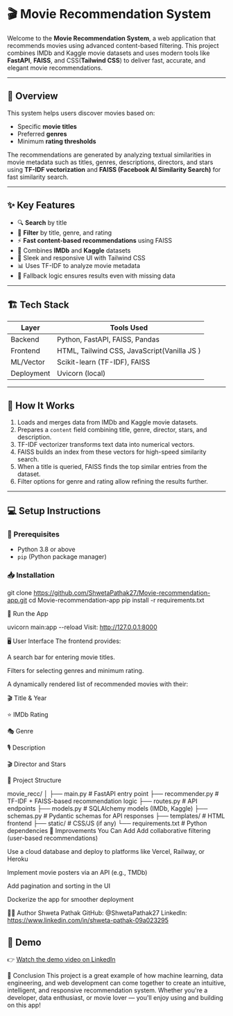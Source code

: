# 🎬 Movie Recommendation System

Welcome to the **Movie Recommendation System**, a web application that recommends movies using advanced content-based filtering. This project combines IMDb and Kaggle movie datasets and uses modern tools like **FastAPI**, **FAISS**, and CSS(**Tailwind CSS**) to deliver fast, accurate, and elegant movie recommendations.

---

## 📌 Overview

This system helps users discover movies based on:
- Specific **movie titles**
- Preferred **genres**
- Minimum **rating thresholds**

The recommendations are generated by analyzing textual similarities in movie metadata such as titles, genres, descriptions, directors, and stars using **TF-IDF vectorization** and **FAISS (Facebook AI Similarity Search)** for fast similarity search.

---

## ✨ Key Features

- 🔍 **Search** by title
- 🎯 **Filter** by title, genre, and rating
- ⚡ **Fast content-based recommendations** using FAISS
- 🧠 Combines **IMDb** and **Kaggle** datasets
- 🎨 Sleek and responsive UI with Tailwind CSS
- 📊 Uses TF-IDF to analyze movie metadata
- 🧩 Fallback logic ensures results even with missing data

---

## 🏗️ Tech Stack

| Layer       | Tools Used                        |
|-------------|-----------------------------------|
| Backend     | Python, FastAPI, FAISS, Pandas    |
| Frontend    | HTML, Tailwind CSS, JavaScript(Vanilla JS )   |
| ML/Vector   | Scikit-learn (TF-IDF), FAISS      |
| Deployment  | Uvicorn (local)                   |

---

## 🧪 How It Works

1. Loads and merges data from IMDb and Kaggle movie datasets.
2. Prepares a `content` field combining title, genre, director, stars, and description.
3. TF-IDF vectorizer transforms text data into numerical vectors.
4. FAISS builds an index from these vectors for high-speed similarity search.
5. When a title is queried, FAISS finds the top similar entries from the dataset.
6. Filter options for genre and rating allow refining the results further.

---

## 💻 Setup Instructions

### 🔧 Prerequisites
- Python 3.8 or above
- `pip` (Python package manager)

### 📥 Installation


git clone https://github.com/ShwetaPathak27/Movie-recommendation-app.git
cd Movie-recommendation-app
pip install -r requirements.txt

🚀 Run the App

uvicorn main:app --reload
Visit: http://127.0.0.1:8000

🖥️ User Interface
The frontend provides:

A search bar for entering movie titles.

Filters for selecting genres and minimum rating.

A dynamically rendered list of recommended movies with their:

🎬 Title & Year

⭐ IMDb Rating

🎭 Genre

🎙️ Description

🎬 Director and Stars

📂 Project Structure

movie_recc/
│
├── main.py               # FastAPI entry point
├── recommender.py        # TF-IDF + FAISS-based recommendation logic
├── routes.py             # API endpoints
├── models.py             # SQLAlchemy models (IMDb, Kaggle)
├── schemas.py            # Pydantic schemas for API responses
├── templates/            # HTML frontend
├── static/               # CSS/JS (if any)
└── requirements.txt      # Python dependencies
🧠 Improvements You Can Add
Add collaborative filtering (user-based recommendations)

Use a cloud database and deploy to platforms like Vercel, Railway, or Heroku

Implement movie posters via an API (e.g., TMDb)

Add pagination and sorting in the UI

Dockerize the app for smoother deployment

🙋‍♀️ Author
Shweta Pathak
GitHub: @ShwetaPathak27
LinkedIn: https://www.linkedin.com/in/shweta-pathak-09a023295

## 🎥 Demo

👉 [Watch the demo video on LinkedIn](https://www.linkedin.com/posts/shweta-pathak-09a023295_machinelearning-python-datascience-activity-7344437438469066752-u9Nu)





📌 Conclusion
This project is a great example of how machine learning, data engineering, and web development can come together to create an intuitive, intelligent, and responsive recommendation system. Whether you're a developer, data enthusiast, or movie lover — you'll enjoy using and building on this app!

